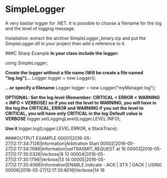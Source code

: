 # SimpleLogger
A very basilar logger for .NET. It is possible to choose a filename for the log and the level of logging message.

Installation: extract the archive SimpleLogger_binary.zip and put the SimpleLogger.dll in your project then add a reference to it.

###C Sharp Example
**In your class include the logger:**

   using SimpleLogger;
    
  **Create the logger without a file name (Will be create a file named "log.log")...**
  Logger logger = new Logger();
    
  **...or specify a filename**
  Logger logger = new Logger("myManager.log");
    
  **OPTIONAL: Set the log level (Remember: CRITICAL < ERROR < WARNING < INFO < VERBOSE)**
  **so if you set the level to WARNING, you will have in the log the CRITICAL, ERROR and WARNING**
  **if you set the level to CRITICAL, you will have only CRITICAL in the log**
  **Default value is VERBOSE**
  logger.setLoggingLevel(Logger.LEVEL.INFO);

  **Use it**
  logger.log(Logger.LEVEL.ERROR, e.StackTrace);

####OUTPUT EXAMPLE
    00001|2016-05-27|12:17:34:7126|Information|Arbitration Start
    00002|2016-05-27|12:17:34:7686|Information|setTRASMIT_REQUEST at 16
    00003|2016-05-27|12:17:35:0326|Verbose|8 13
    00004|2016-05-27|12:17:35:1796|Verbose|13 14
    00005|2016-05-27|12:17:35:4066|Information|ENABLE.Indicate - ACK | STX | OACK | USING
    00006|2016-05-27|12:17:35:8016|Verbose|14 16

